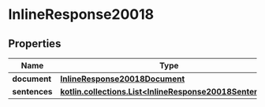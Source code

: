 
# InlineResponse20018

## Properties
Name | Type | Description | Notes
------------ | ------------- | ------------- | -------------
**document** | [**InlineResponse20018Document**](InlineResponse20018Document.md) |  |  [optional]
**sentences** | [**kotlin.collections.List&lt;InlineResponse20018Sentences&gt;**](InlineResponse20018Sentences.md) |  |  [optional]



